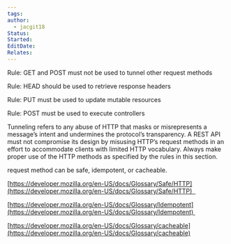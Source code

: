 ```yaml
---
tags: 
author:
  - jacgit18
Status: 
Started: 
EditDate: 
Relates:
---
```

Rule: GET and POST must not be used to tunnel other request methods 

Rule: HEAD should be used to retrieve response headers 

Rule: PUT must be used to update mutable resources 

Rule: POST must be used to execute controllers 

Tunneling refers to any abuse of HTTP that masks or misrepresents a message’s intent and undermines the protocol’s transparency. A REST API must not compromise its design by misusing HTTP’s request methods in an effort to accommodate clients with limited HTTP vocabulary. Always make proper use of the HTTP methods as specified by the rules in this section.



request method can be safe, idempotent, or cacheable. 

[https://developer.mozilla.org/en-US/docs/Glossary/Safe/HTTP](https://developer.mozilla.org/en-US/docs/Glossary/Safe/HTTP)  

[https://developer.mozilla.org/en-US/docs/Glossary/Idempotent](https://developer.mozilla.org/en-US/docs/Glossary/Idempotent) 

[https://developer.mozilla.org/en-US/docs/Glossary/cacheable](https://developer.mozilla.org/en-US/docs/Glossary/cacheable)
